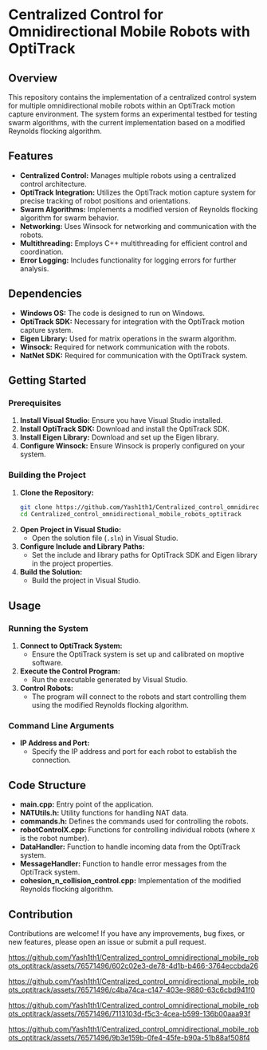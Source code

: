 # Centralized Control for Omnidirectional Mobile Robots with OptiTrack

## Overview
This repository contains the implementation of a centralized control system for multiple omnidirectional mobile robots within an OptiTrack motion capture environment. The system forms an experimental testbed for testing swarm algorithms, with the current implementation based on a modified Reynolds flocking algorithm.

## Features
- **Centralized Control:** Manages multiple robots using a centralized control architecture.
- **OptiTrack Integration:** Utilizes the OptiTrack motion capture system for precise tracking of robot positions and orientations.
- **Swarm Algorithms:** Implements a modified version of Reynolds flocking algorithm for swarm behavior.
- **Networking:** Uses Winsock for networking and communication with the robots.
- **Multithreading:** Employs C++ multithreading for efficient control and coordination.
- **Error Logging:** Includes functionality for logging errors for further analysis.

## Dependencies
- **Windows OS:** The code is designed to run on Windows.
- **OptiTrack SDK:** Necessary for integration with the OptiTrack motion capture system.
- **Eigen Library:** Used for matrix operations in the swarm algorithm.
- **Winsock:** Required for network communication with the robots.
- **NatNet SDK:** Required for communication with the OptiTrack system.

## Getting Started

### Prerequisites
1. **Install Visual Studio:** Ensure you have Visual Studio installed.
2. **Install OptiTrack SDK:** Download and install the OptiTrack SDK.
3. **Install Eigen Library:** Download and set up the Eigen library.
4. **Configure Winsock:** Ensure Winsock is properly configured on your system.

### Building the Project
1. **Clone the Repository:**
    ```sh
    git clone https://github.com/Yash1th1/Centralized_control_omnidirectional_mobile_robots_optitrack.git
    cd Centralized_control_omnidirectional_mobile_robots_optitrack
    ```
2. **Open Project in Visual Studio:**
    - Open the solution file (`.sln`) in Visual Studio.
3. **Configure Include and Library Paths:**
    - Set the include and library paths for OptiTrack SDK and Eigen library in the project properties.
4. **Build the Solution:**
    - Build the project in Visual Studio.

## Usage

### Running the System
1. **Connect to OptiTrack System:**
    - Ensure the OptiTrack system is set up and calibrated on moptive software.
2. **Execute the Control Program:**
    - Run the executable generated by Visual Studio.
3. **Control Robots:**
    - The program will connect to the robots and start controlling them using the modified Reynolds flocking algorithm.

### Command Line Arguments
- **IP Address and Port:**
    - Specify the IP address and port for each robot to establish the connection.

## Code Structure
- **main.cpp:** Entry point of the application.
- **NATUtils.h:** Utility functions for handling NAT data.
- **commands.h:** Defines the commands used for controlling the robots.
- **robotControlX.cpp:** Functions for controlling individual robots (where `X` is the robot number).
- **DataHandler:** Function to handle incoming data from the OptiTrack system.
- **MessageHandler:** Function to handle error messages from the OptiTrack system.
- **cohesion_n_collision_control.cpp:** Implementation of the modified Reynolds flocking algorithm.

## Contribution
Contributions are welcome! If you have any improvements, bug fixes, or new features, please open an issue or submit a pull request.



https://github.com/Yash1th1/Centralized_control_omnidirectional_mobile_robots_optitrack/assets/76571496/602c02e3-de78-4d1b-b466-3764eccbda26

https://github.com/Yash1th1/Centralized_control_omnidirectional_mobile_robots_optitrack/assets/76571496/c4ba74ca-c147-403e-9880-63c6cbd941f0


https://github.com/Yash1th1/Centralized_control_omnidirectional_mobile_robots_optitrack/assets/76571496/7113103d-f5c3-4cea-b599-136b00aaa93f


https://github.com/Yash1th1/Centralized_control_omnidirectional_mobile_robots_optitrack/assets/76571496/9b3e159b-0fe4-45fe-b90a-51b88af508f4





